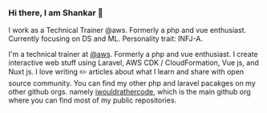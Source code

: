 ### Hi there, I am Shankar 👋

I work as a Technical Trainer @aws. Formerly a php and vue enthusiast. Currently focusing on DS and ML. Personality trait: INFJ-A. 

I'm a technical trainer at [@aws](https://github.com/aws). Formerly a php and vue enthusiast. I create interactive web stuff using Laravel, AWS CDK / CloudFormation, Vue js, and Nuxt js. I love writing ✏️ articles about what I learn and share with open source community. You can find my other php and laravel pacakges on my other github orgs. namely [iwouldrathercode](https://github.com/iwouldrathercode), which is the main github org where you can find most of my public repositories.
<!--
**psgganesh/psgganesh** is a ✨ _special_ ✨ repository because its `README.md` (this file) appears on your GitHub profile.

Here are some ideas to get you started:

- 🔭 I’m currently working on ...
- 🌱 I’m currently learning ...
- 👯 I’m looking to collaborate on ...
- 🤔 I’m looking for help with ...
- 💬 Ask me about ...
- 📫 How to reach me: ...
- 😄 Pronouns: ...
- ⚡ Fun fact: ...
-->
